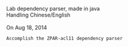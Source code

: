 Lab dependency parser, made in java
<br />
Handling Chinese/English
<br /><br />
On Aug 18, 2014

	Accomplish the ZPAR-acl11 dependency parser
